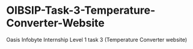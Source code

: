 # OIBSIP-Task-3-Temperature-Converter-Website
Oasis Infobyte Internship  Level 1 task 3 (Temperature Converter website)
